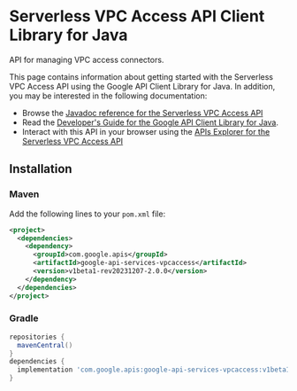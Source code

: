 # Serverless VPC Access API Client Library for Java

API for managing VPC access connectors.

This page contains information about getting started with the Serverless VPC Access API
using the Google API Client Library for Java. In addition, you may be interested
in the following documentation:

* Browse the [Javadoc reference for the Serverless VPC Access API][javadoc]
* Read the [Developer's Guide for the Google API Client Library for Java][google-api-client].
* Interact with this API in your browser using the [APIs Explorer for the Serverless VPC Access API][api-explorer]

## Installation

### Maven

Add the following lines to your `pom.xml` file:

```xml
<project>
  <dependencies>
    <dependency>
      <groupId>com.google.apis</groupId>
      <artifactId>google-api-services-vpcaccess</artifactId>
      <version>v1beta1-rev20231207-2.0.0</version>
    </dependency>
  </dependencies>
</project>
```

### Gradle

```gradle
repositories {
  mavenCentral()
}
dependencies {
  implementation 'com.google.apis:google-api-services-vpcaccess:v1beta1-rev20231207-2.0.0'
}
```

[javadoc]: https://googleapis.dev/java/google-api-services-vpcaccess/latest/index.html
[google-api-client]: https://github.com/googleapis/google-api-java-client/
[api-explorer]: https://developers.google.com/apis-explorer/#p/vpcaccess/v1/
